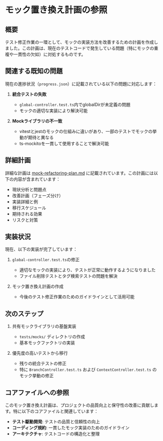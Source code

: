 # モック置き換え計画の参照

## 概要

テスト修正作業の一環として、モックの実装方法を改善するための計画を作成しました。この計画は、現在のテストコードで発生している問題（特にモックの重複や一貫性の欠如）に対処するものです。

## 関連する既知の問題

現在の進捗状況（`progress.json`）に記載されている以下の問題に対応します：

1. **統合テストの失敗**
   - `global-controller.test.ts`内でglobalDirが未定義の問題
   - モックの適切な実装により解決可能

2. **Mockライブラリの不一致**
   - vitestとjestのモックの仕組みに違いがあり、一部のテストでモックの挙動が期待と異なる
   - ts-mockitoを一貫して使用することで解決可能

## 詳細計画

詳細な計画は [mock-refactoring-plan.md](./mock-refactoring-plan.md) に記載されています。この計画には以下の内容が含まれています：

- 現状分析と問題点
- 改善計画（フェーズ分け）
- 実装詳細と例
- 移行スケジュール
- 期待される効果
- リスクと対策

## 実装状況

現在、以下の実装が完了しています：

1. `global-controller.test.ts`の修正
   - 適切なモックの実装により、テストが正常に動作するようになりました
   - ファイル削除テストとタグ検索テストの問題を解決

2. モック置き換え計画の作成
   - 今後のテスト修正作業のためのガイドラインとして活用可能

## 次のステップ

1. 共有モックライブラリの基盤実装
   - `tests/mocks/` ディレクトリの作成
   - 基本モックファクトリの実装

2. 優先度の高いテストから移行
   - 残りの統合テストの修正
   - 特に `BranchController.test.ts` および `ContextController.test.ts` のモック挙動の修正

## コアファイルへの参照

このモック置き換え計画は、プロジェクトの品質向上と保守性の改善に貢献します。特に以下のコアファイルと関連しています：

- **テスト駆動開発**: テストの品質と信頼性の向上
- **コーディング規約**: 一貫したモック実装のためのガイドライン
- **アーキテクチャ**: テストコードの構造化と整理
